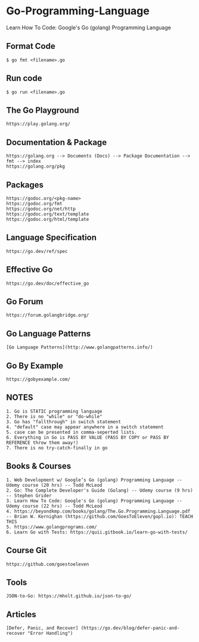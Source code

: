 # Go-Programming-Language
Learn How To Code: Google's Go (golang) Programming Language

## Format Code
```
$ go fmt <filename>.go
```

## Run code
```
$ go run <filename>.go
```

## The Go Playground
```
https://play.golang.org/
```

## Documentation & Package
```
https://golang.org --> Documents (Docs) --> Package Documentation --> fmt --> index
https://golang.org/pkg
```

## Packages
```
https://godoc.org/<pkg-name>
https://godoc.org/fmt
https://godoc.org/net/http
https://godoc.org/text/template
https://godoc.org/html/template
```
## Language Specification
```
https://go.dev/ref/spec
```

## Effective Go
```
https://go.dev/doc/effective_go
```

## Go Forum
```
https://forum.golangbridge.org/
```

## Go Language Patterns
```
[Go Language Patterns](http://www.golangpatterns.info/)
```

## Go By Example
```
https://gobyexample.com/
```

## NOTES
```
1. Go is STATIC programming language
2. There is no "while" or "do-while"
3. Go has "fallthrough" in switch statement
4. "default" case may appear anywhere in a switch statement
5. case can be presented in comma-seperted lists.
6. Everything in Go is PASS BY VALUE (PASS BY COPY or PASS BY REFERENCE throw them away!)
7. There is no try-catch-finally in go
```

## Books & Courses
```
1. Web Development w/ Google’s Go (golang) Programming Language -- Udemy course (20 hrs) -- Todd McLeod
2. Go: The Complete Developer's Guide (Golang) -- Udemy course (9 hrs) -- Stephen Grider
3. Learn How To Code: Google's Go (golang) Programming Language -- Udemy course (22 hrs) -- Todd McLeod
4. https://beyondkmp.com/books/golang/The.Go.Programming.Language.pdf -- Brian W. Kernighan (https://github.com/GoesToEleven/gopl.io): TEACH THIS
5. https://www.golangprograms.com/
6. Learn Go with Tests: https://quii.gitbook.io/learn-go-with-tests/
```

## Course Git
```
https://github.com/goestoeleven
```

## Tools
```
JSON-to-Go: https://mholt.github.io/json-to-go/
```

## Articles
```
[Defer, Panic, and Recover] (https://go.dev/blog/defer-panic-and-recover "Error Handling")
```

